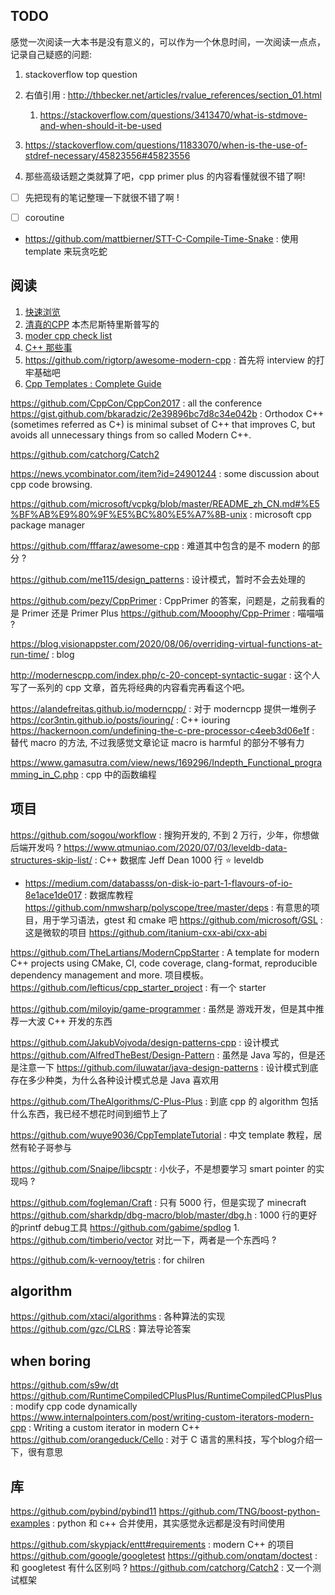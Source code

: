 ## TODO
感觉一次阅读一大本书是没有意义的，可以作为一个休息时间，一次阅读一点点，记录自己疑惑的问题:
1. stackoverflow top question
2. 右值引用 : http://thbecker.net/articles/rvalue_references/section_01.html
    1. https://stackoverflow.com/questions/3413470/what-is-stdmove-and-when-should-it-be-used
3. https://stackoverflow.com/questions/11833070/when-is-the-use-of-stdref-necessary/45823556#45823556

4. 那些高级话题之类就算了吧，cpp primer plus 的内容看懂就很不错了啊!

- [ ] 先把现有的笔记整理一下就很不错了啊 !

- [ ] coroutine

- https://github.com/mattbierner/STT-C-Compile-Time-Snake : 使用 template 来玩贪吃蛇


## 阅读
1. [快速浏览](https://github.com/changkun/modern-cpp-tutorial/blob/master/book/zh-cn/03-runtime.md)
2. [清真的CPP](http://isocpp.github.io/CppCoreGuidelines/CppCoreGuidelines) 本杰尼斯特里斯普写的
3. [moder cpp check list](https://github.com/AnthonyCalandra/modern-cpp-features)
4. [C++ 那些事](https://github.com/Light-City/CPlusPlusThings)
5. https://github.com/rigtorp/awesome-modern-cpp : 首先将 interview 的打牢基础吧
6. [Cpp Templates : Complete Guide](https://www.amazon.com/C-Templates-Complete-Guide-2nd/dp/0321714121)

https://github.com/CppCon/CppCon2017 : all the conference
https://gist.github.com/bkaradzic/2e39896bc7d8c34e042b : Orthodox C++ (sometimes referred as C+) is minimal subset of C++ that improves C, but avoids all unnecessary things from so called Modern C++.

https://github.com/catchorg/Catch2

https://news.ycombinator.com/item?id=24901244 : some discussion about cpp code browsing.

https://github.com/microsoft/vcpkg/blob/master/README_zh_CN.md#%E5%BF%AB%E9%80%9F%E5%BC%80%E5%A7%8B-unix : microsoft cpp package manager


https://github.com/fffaraz/awesome-cpp : 难道其中包含的是不 modern 的部分 ?

https://github.com/me115/design_patterns : 设计模式，暂时不会去处理的

https://github.com/pezy/CppPrimer : CppPrimer 的答案，问题是，之前我看的是 Primer 还是 Primer Plus
https://github.com/Mooophy/Cpp-Primer : 喵喵喵 ?

https://blog.visionappster.com/2020/08/06/overriding-virtual-functions-at-run-time/ : blog

http://modernescpp.com/index.php/c-20-concept-syntactic-sugar : 这个人写了一系列的 cpp 文章，首先将经典的内容看完再看这个吧。

https://alandefreitas.github.io/moderncpp/ : 对于 moderncpp 提供一堆例子
https://cor3ntin.github.io/posts/iouring/ : C++ iouring
https://hackernoon.com/undefining-the-c-pre-processor-c4eeb3d06e1f : 替代 macro 的方法, 不过我感觉文章论证 macro is harmful 的部分不够有力

https://www.gamasutra.com/view/news/169296/Indepth_Functional_programming_in_C.php : cpp 中的函数编程

## 项目
https://github.com/sogou/workflow : 搜狗开发的, 不到 2 万行，少年，你想做后端开发吗 ?
https://www.qtmuniao.com/2020/07/03/leveldb-data-structures-skip-list/ :  C++ 数据库 Jeff Dean 1000 行 :star: leveldb
  - https://medium.com/databasss/on-disk-io-part-1-flavours-of-io-8e1ace1de017 : 数据库教程
https://github.com/nmwsharp/polyscope/tree/master/deps : 有意思的项目，用于学习语法，gtest 和 cmake 吧
https://github.com/microsoft/GSL : 这是微软的项目
https://github.com/itanium-cxx-abi/cxx-abi

https://github.com/TheLartians/ModernCppStarter : A template for modern C++ projects using CMake, CI, code coverage, clang-format, reproducible dependency management and more. 项目模板。
https://github.com/lefticus/cpp_starter_project : 有一个 starter


https://github.com/miloyip/game-programmer : 虽然是 游戏开发，但是其中推荐一大波 C++ 开发的东西

https://github.com/JakubVojvoda/design-patterns-cpp : 设计模式
https://github.com/AlfredTheBest/Design-Pattern : 虽然是 Java 写的，但是还是注意一下
https://github.com/iluwatar/java-design-patterns : 设计模式到底存在多少种类，为什么各种设计模式总是 Java 喜欢用


https://github.com/TheAlgorithms/C-Plus-Plus : 到底 cpp 的 algorithm 包括什么东西，我已经不想花时间到细节上了

https://github.com/wuye9036/CppTemplateTutorial : 中文 template 教程，居然有轮子哥参与

https://github.com/Snaipe/libcsptr : 小伙子，不是想要学习 smart pointer 的实现吗 ?

https://github.com/fogleman/Craft : 只有 5000 行，但是实现了 minecraft
https://github.com/sharkdp/dbg-macro/blob/master/dbg.h : 1000 行的更好的printf debug工具
https://github.com/gabime/spdlog
    1. https://github.com/timberio/vector 对比一下，两者是一个东西吗 ?

https://github.com/k-vernooy/tetris : for chilren

## algorithm
https://github.com/xtaci/algorithms : 各种算法的实现
https://github.com/gzc/CLRS : 算法导论答案
  
## when boring
https://github.com/s9w/dt
https://github.com/RuntimeCompiledCPlusPlus/RuntimeCompiledCPlusPlus : modify cpp code dynamically
https://www.internalpointers.com/post/writing-custom-iterators-modern-cpp : Writing a custom iterator in modern C++
https://github.com/orangeduck/Cello : 对于 C 语言的黑科技，写个blog介绍一下，很有意思

## 库
https://github.com/pybind/pybind11
https://github.com/TNG/boost-python-examples : python 和 c++ 合并使用，其实感觉永远都是没有时间使用


https://github.com/skypjack/entt#requirements : modern C++ 的项目
https://github.com/google/googletest
https://github.com/onqtam/doctest : 和 googletest 有什么区别吗 ?
https://github.com/catchorg/Catch2 : 又一个测试框架

